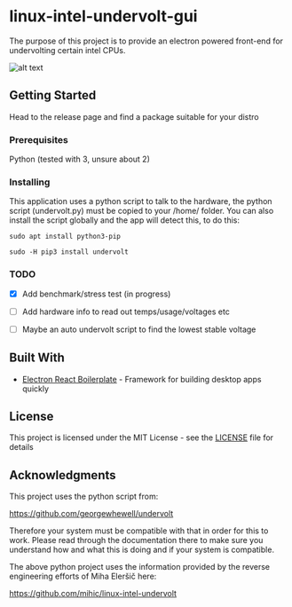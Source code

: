 # linux-intel-undervolt-gui

The purpose of this project is to provide an electron powered front-end for undervolting certain intel CPUs.

![alt text](https://i.imgur.com/7ZJWxeO.png)

## Getting Started

Head to the release page and find a package suitable for your distro

### Prerequisites

Python (tested with 3, unsure about 2)


### Installing

This application uses a python script to talk to the hardware, the python script (undervolt.py) must be copied to your /home/ folder. You can also install the script globally and the app will detect this, to do this:

```sudo apt install python3-pip```

```sudo -H pip3 install undervolt```


### TODO

- [x] Add benchmark/stress test (in progress)
- [ ] Add hardware info to read out temps/usage/voltages etc
- [ ] Maybe an auto undervolt script to find the lowest stable voltage


## Built With

* [Electron React Boilerplate](https://github.com/electron-react-boilerplate/electron-react-boilerplate) - Framework for building desktop apps quickly



## License

This project is licensed under the MIT License - see the [LICENSE](LICENSE) file for details

## Acknowledgments

This project uses the python script from:

https://github.com/georgewhewell/undervolt

Therefore your system must be compatible with that in order for this to work. Please read through the documentation there to make sure you understand how and what this is doing and if your system is compatible.

The above python project uses the information provided by the reverse engineering efforts of Miha Eleršič here:

https://github.com/mihic/linux-intel-undervolt


